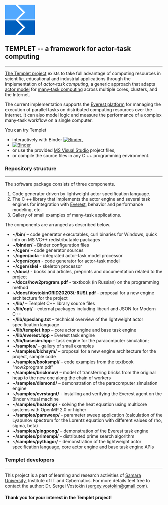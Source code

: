 ![](LOGO.png)  
##  **TEMPLET** -- a framework for actor-task computing 
*******************************************************

[The Templet project](http://templet.ssau.ru) exists to take full advantage of computing resources in scientific, educational and industrial applications through the implementation of *actor-task computing*, a generic approach that adapts [actor model](https://en.wikipedia.org/wiki/Actor_model) for [many-task computing](https://en.wikipedia.org/wiki/Many-task_computing) across multiple cores, clusters, and the Internet.

The current implementation supports the [Everest platform](http://everest.distcomp.org) for managing the execution of parallel tasks on distributed computing resources over the Internet. It can also model logic and measure the performance of a complex many-task workflow on a single computer.

You can try Templet
* interactively with Binder [![Binder](https://mybinder.org/badge_logo.svg)](https://mybinder.org/v2/gh/Glor27/templet.git/HEAD),
* [![Binder](https://mybinder.org/badge_logo.svg)](https://mybinder.org/v2/gh/ValkovYuriy/templet.git/HEAD)
* or use the provided [MS Visual Studio](https://visualstudio.microsoft.com) project files,
* or compile the source files in any C ++ programming environment.

### Repository structure
************************
The software package consists of three components.
1. Code generator driven by lightweight actor specification language.
2. The C ++ library that implements the actor engine and several task engines for integration with [Everest](http://everest.distcomp.org), behavior and performance modeling, etc.
3. Gallery of small examples of many-task applications.

The components are arranged as described below.
* **~/bin/** – code generator executables, curl binaries for Windows, quick info on MS VC++ redistributable packages
* **~/binder/** – Binder configuration files
* **~/cgen/** – code generator sources
* **~/cgen/acta** - integrated actor-task model processor
* **~/cgen/cgen** - code generator for actor-task model
* **~/cgen/skel** - skeleton processor
* **~/docs/** - books and articles, preprints and documentation related to the project
* **~/docs/how2program.pdf** - textbook (in Russian) on the programming method
* **~/docs/VostokinGRID20203(-RUS).pdf** - proposal for a new engine architecture for the project 
* **~/lib/** – Templet C++ library source files
* **~/lib/opt/** – external packages including libcurl and JSON for Modern C++
* **~/lib/speclang.txt** – technical overview of the lightweight actor specification language
* **~/lib/templet.hpp** – core actor engine and base task engine
* **~/lib/everest.hpp** – Everest task engine
* **~/lib/basesim.hpp** – task engine for the paracomputer simulation;
* **~/samples/** – gallery of small examples
* **~/samples/blchsym/** – proposal for a new engine architecture for the project, sample code
* **~/samples/booksmpl/** – code examples from the textbook "how2program.pdf"
* **~/samples/brickmov/** – model of transferring bricks from the original heap to the new one along the chain of workers
* **~/samples/diamond/** – demonstration of the paracomputer simulation engine
* **~/samples/evrstagnt/** - installing and verifying the Everest agent on the Binder virtual machine
* **~/samples/heatomp/** - solving the heat equation using multicore systems with OpenMP 2.0 or higher
* **~/samples/parsweep/** - parameter sweep application (calculation of the Lyapunov spectrum for the Lorentz equation with different values of rho, sigma, beta)
* **~/samples/pingpong/** – demonstration of the Everest task engine
* **~/samples/primempi/** - distributed prime search algorithm
* **~/samples/pythagor/** – demonstration of the lightweight actor specification language, core actor engine and base task engine APIs

### Templet developers
**********************
This project is a part of learning and research activities of [Samara University](http://www.ssau.ru/english), Institute of IT and Cybernatics. For more details feel free to contact the author: Dr. Sergei Vostokin (sergey.vostokin@gmail.com).

#### Thank you for your interest in the Templet project!





